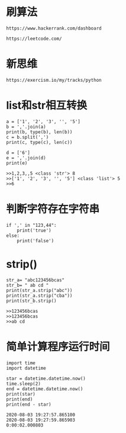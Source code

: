 <!--
 * @Author: joker.zhang
 * @Date: 2020-07-21 17:34:07
 * @LastEditors: joker.zhang
 * @LastEditTime: 2020-08-03 19:28:10
 * @Description: For Automation
--> 


# 刷算法
```
https://www.hackerrank.com/dashboard
```
```
https://leetcode.com/
```

# 新思维
```
https://exercism.io/my/tracks/python
```
# list和str相互转换

```
a = ['1', '2', '3', '', '5']
b = ','.join(a)
print(b, type(b), len(b))
c = b.split(',')
print(c, type(c), len(c))

d = ['6']
e = ','.join(d)
print(e)
```
```
>>1,2,3,,5 <class 'str'> 8
>>['1', '2', '3', '', '5'] <class 'list'> 5
>>6
```

# 判断字符存在字符串
```
if ',' in "123,44":
    print('true')
else:
    print('false')
```
# strip()
```
str_a= "abc123456bcas"
str_b= " ab cd "
print(str_a.strip("abc"))
print(str_a.strip("cba"))
print(str_b.strip()
```
```
>>123456bcas
>>123456bcas
>>ab cd
```

# 简单计算程序运行时间

```
import time
import datetime

star = datetime.datetime.now()
time.sleep(2)
end = datetime.datetime.now()
print(star)
print(end)
print(end - star)
```
```
2020-08-03 19:27:57.865100
2020-08-03 19:27:59.865903
0:00:02.000803
```
